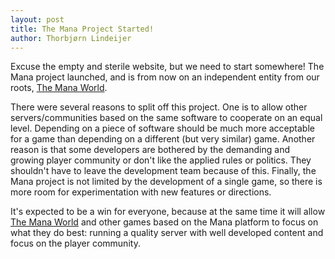 ```yaml
---
layout: post
title: The Mana Project Started!
author: Thorbjørn Lindeijer
---
```


Excuse the empty and sterile website, but we need to start somewhere!
The Mana project launched, and is from now on an independent entity from
our roots, <a href="http://themanaworld.org/">The Mana World</a>.

There were several reasons to split off this project. One is to allow
other servers/communities based on the same software to cooperate on an
equal level. Depending on a piece of software should be much more
acceptable for a game than depending on a different (but very similar)
game. Another reason is that some developers are bothered by the demanding
and growing player community or don't like the applied rules or politics.
They shouldn't have to leave the development team because of this.
Finally, the Mana project is not limited by the development of a single
game, so there is more room for experimentation with new features or
directions.

It's expected to be a win for everyone, because at the same time it will
allow <a href="http://themanaworld.org/">The Mana World</a> and other
games based on the Mana platform to focus on what they do best: running a
quality server with well developed content and focus on the player
community.
